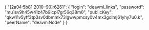 {
    "[2a04:5b81:2010::90]:6261": {
        "login": "deavmi_links",
	    "password": "mu1sv9h45w41z47b9lcpl7gr56q38m0",
	    "publicKey": "qkw11v5yff3tp3sv0dbmmk73lgwwpmcsy0v4mx3gdlmj61yhy7u0.k",
	    "peerName": "deavmiNode"
    }
}
